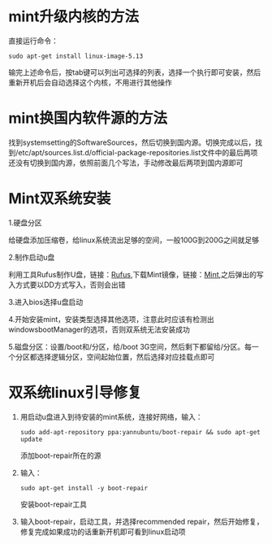 # mint升级内核的方法

直接运行命令：

~~~
sudo apt-get install linux-image-5.13
~~~

输完上述命令后，按tab键可以列出可选择的列表，选择一个执行即可安装，然后重新开机后会自动选择这个内核，不用进行其他操作

# mint换国内软件源的方法

找到systemsetting的SoftwareSources，然后切换到国内源。切换完成以后，找到/etc/apt/sources.list.d/official-package-repositories.list文件中的最后两项还没有切换到国内源，依照前面几个写法，手动修改最后两项到国内源即可

# Mint双系统安装

1.硬盘分区

给硬盘添加压缩卷，给linux系统流出足够的空间，一般100G到200G之间就足够

2.制作启动u盘

利用工具Rufus制作U盘，链接：[Rufus](https://rufus.ie/de/),下载Mint镜像，链接：[Mint](https://www.linuxmint.com/edition.php?id=288),之后弹出的写入方式要以DD方式写入，否则会出错

3.进入bios选择u盘启动

4.开始安装mint，安装类型选择其他选项，注意此时应该有检测出windowsbootManager的选项，否则双系统无法安装成功

5.磁盘分区：设置/boot和/分区，给/boot 3G空间，然后剩下都留给/分区。每一个分区都选择逻辑分区，空间起始位置，然后选择对应挂载点即可

# 双系统linux引导修复

1. 用启动u盘进入到待安装的mint系统，连接好网络，输入：

   ```
   sudo add-apt-repository ppa:yannubuntu/boot-repair && sudo apt-get update
   ```

   添加boot-repair所在的源

2. 输入：

   ```
   sudo apt-get install -y boot-repair
   ```

   安装boot-repair工具

3. 输入boot-repair，启动工具，并选择recommended repair，然后开始修复，修复完成如果成功的话重新开机即可看到linux启动项
